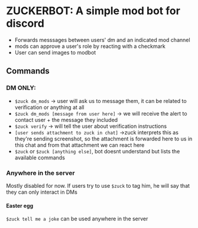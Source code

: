 # ZUCKERBOT: A simple mod bot for discord 
* Forwards messsages between users' dm and an indicated mod channel
* mods can approve a user's role by reacting with a checkmark 
* User can send images to modbot 
## Commands
### DM ONLY: 
* `$zuck dm_mods` -> user will ask us to message them, it can be related to verification or anything at all 
* `$zuck dm_mods [message from user here]` -> we will receive the alert to contact user + the message they included 
* `$zuck verify` -> will tell the user about verification instructions 
* `[user sends attachment to zuck in chat]` ->zuck interprets this as they're sending screenshot, so the attachment is forwarded here to us in this chat and from that attachment we can react here 
* `$zuck` or `$zuck [anything else]`, bot doesnt understand but lists the available commands
### Anywhere in the server
Mostly disabled for now. If users try to use `$zuck` to tag him, he will say that they can only interact in DMs 
#### Easter egg
`$zuck tell me a joke` can be used anywhere in the server
